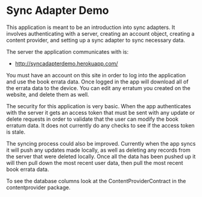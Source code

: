Sync Adapter Demo
=================

This application is meant to be an introduction into sync adapters. It involves
authenticating with a server, creating an account object, creating a content
provider, and setting up a sync adapter to sync necessary data.

The server the application communicates with is:

  * http://syncadapterdemo.herokuapp.com/

You must have an account on this site in order to log into the application and
use the book errata data. Once logged in the app will download all of the errata
data to the device. You can edit any erratum you created on the website, and
delete them as well.

The security for this application is very basic. When the app authenticates with
the server it gets an access token that must be sent with any update or delete
requests in order to validate that the user can modify the book erratum data. It
does not currently do any checks to see if the access token is stale.

The syncing process could also be improved. Currently when the app syncs it will
push any updates made locally, as well as deleting any records from the server
that were deleted locally. Once all the data has been pushed up it will then
pull down the most recent user data, then pull the most recent book errata data.

To see the database columns look at the ContentProviderContract in the
contentprovider package.

